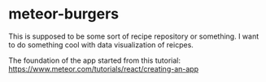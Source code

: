 # meteor-burgers

This is supposed to be some sort of recipe repository or something. I want to do something cool with data visualization of reicpes. 

The foundation of the app started from this tutorial: https://www.meteor.com/tutorials/react/creating-an-app